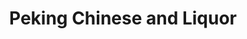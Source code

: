 ---
title: "Peking Chinese and Liquor"
url: /chesapeake-beach/peking-chinese-and-liquor/
shop: alcohol
---